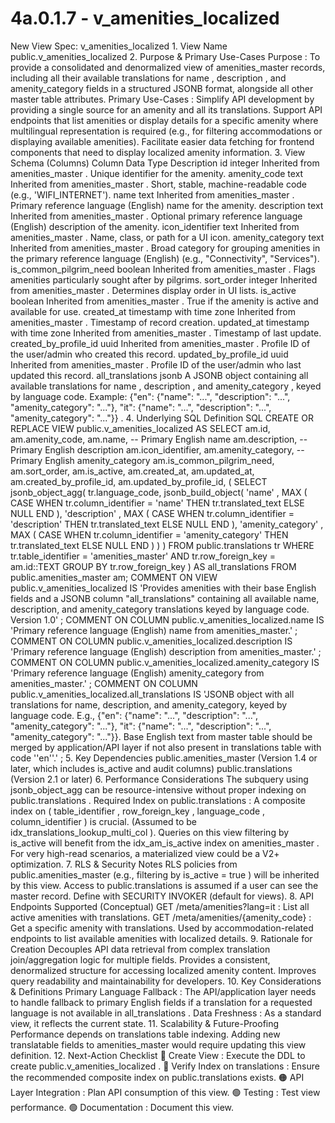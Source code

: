 # 4a.0.1.7 - v_amenities_localized

  New View Spec: v_amenities_localized 1. View Name public.v_amenities_localized 
2. Purpose & Primary Use-Cases Purpose : To provide a consolidated and 
denormalized view of amenities_master records, including all their available 
translations for name , description , and amenity_category fields in a 
structured JSONB format, alongside all other master table attributes. Primary 
Use-Cases : Simplify API development by providing a single source for an 
amenity and all its translations. Support API endpoints that list amenities or 
display details for a specific amenity where multilingual representation is 
required (e.g., for filtering accommodations or displaying available 
amenities). Facilitate easier data fetching for frontend components that need 
to display localized amenity information. 3. View Schema (Columns) Column Data 
Type Description id integer Inherited from amenities_master . Unique identifier 
for the amenity. amenity_code text Inherited from amenities_master . Short, 
stable, machine-readable code (e.g., 'WIFI_INTERNET'). name text Inherited from 
amenities_master . Primary reference language (English) name for the amenity. 
description text Inherited from amenities_master . Optional primary reference 
language (English) description of the amenity. icon_identifier text Inherited 
from amenities_master . Name, class, or path for a UI icon. amenity_category 
text Inherited from amenities_master . Broad category for grouping amenities in 
the primary reference language (English) (e.g., "Connectivity", "Services"). 
is_common_pilgrim_need boolean Inherited from amenities_master . Flags 
amenities particularly sought after by pilgrims. sort_order integer Inherited 
from amenities_master . Determines display order in UI lists. is_active boolean 
Inherited from amenities_master . True if the amenity is active and available 
for use. created_at timestamp with time zone Inherited from amenities_master . 
Timestamp of record creation. updated_at timestamp with time zone Inherited 
from amenities_master . Timestamp of last update. created_by_profile_id uuid 
Inherited from amenities_master . Profile ID of the user/admin who created this 
record. updated_by_profile_id uuid Inherited from amenities_master . Profile ID 
of the user/admin who last updated this record. all_translations jsonb A JSONB 
object containing all available translations for name , description , and 
amenity_category , keyed by language code. Example: {"en": {"name": "...", 
"description": "...", "amenity_category": "..."}, "it": {"name": "...", 
"description": "...", "amenity_category": "..."}} . 4. Underlying SQL 
Definition SQL CREATE OR REPLACE VIEW public.v_amenities_localized AS SELECT 
am.id, am.amenity_code, am.name, -- Primary English name am.description, -- 
Primary English description am.icon_identifier, am.amenity_category, -- Primary 
English amenity_category am.is_common_pilgrim_need, am.sort_order, 
am.is_active, am.created_at, am.updated_at, am.created_by_profile_id, 
am.updated_by_profile_id, ( SELECT jsonb_object_agg( tr.language_code, 
jsonb_build_object( 'name' , MAX ( CASE WHEN tr.column_identifier = 'name' THEN 
tr.translated_text ELSE NULL END ), 'description' , MAX ( CASE WHEN 
tr.column_identifier = 'description' THEN tr.translated_text ELSE NULL END ), 
'amenity_category' , MAX ( CASE WHEN tr.column_identifier = 'amenity_category' 
THEN tr.translated_text ELSE NULL END ) ) ) FROM public.translations tr WHERE 
tr.table_identifier = 'amenities_master' AND tr.row_foreign_key = am.id::TEXT 
GROUP BY tr.row_foreign_key ) AS all_translations FROM public.amenities_master 
am; COMMENT ON VIEW public.v_amenities_localized IS 'Provides amenities with 
their base English fields and a JSONB column "all_translations" containing all 
available name, description, and amenity_category translations keyed by 
language code. Version 1.0' ; COMMENT ON COLUMN 
public.v_amenities_localized.name IS 'Primary reference language (English) name 
from amenities_master.' ; COMMENT ON COLUMN 
public.v_amenities_localized.description IS 'Primary reference language 
(English) description from amenities_master.' ; COMMENT ON COLUMN 
public.v_amenities_localized.amenity_category IS 'Primary reference language 
(English) amenity_category from amenities_master.' ; COMMENT ON COLUMN 
public.v_amenities_localized.all_translations IS 'JSONB object with all 
translations for name, description, and amenity_category, keyed by language 
code. E.g., {"en": {"name": "...", "description": "...", "amenity_category": 
"..."}, "it": {"name": "...", "description": "...", "amenity_category": 
"..."}}. Base English text from master table should be merged by 
application/API layer if not also present in translations table with code 
''en''.' ; 5. Key Dependencies public.amenities_master (Version 1.4 or later, 
which includes is_active and audit columns) public.translations (Version 2.1 or 
later) 6. Performance Considerations The subquery using jsonb_object_agg can be 
resource-intensive without proper indexing on public.translations . Required 
Index on public.translations : A composite index on ( table_identifier , 
row_foreign_key , language_code , column_identifier ) is crucial. (Assumed to 
be idx_translations_lookup_multi_col ). Queries on this view filtering by 
is_active will benefit from the idx_am_is_active index on amenities_master . 
For very high-read scenarios, a materialized view could be a V2+ optimization. 
7. RLS & Security Notes RLS policies from public.amenities_master (e.g., 
filtering by is_active = true ) will be inherited by this view. Access to 
public.translations is assumed if a user can see the master record. Define with 
SECURITY INVOKER (default for views). 8. API Endpoints Supported (Conceptual) 
GET /meta/amenities?lang=it : List all active amenities with translations. GET 
/meta/amenities/{amenity_code} : Get a specific amenity with translations. Used 
by accommodation-related endpoints to list available amenities with localized 
details. 9. Rationale for Creation Decouples API data retrieval from complex 
translation join/aggregation logic for multiple fields. Provides a consistent, 
denormalized structure for accessing localized amenity content. Improves query 
readability and maintainability for developers. 10. Key Considerations & 
Definitions Primary Language Fallback : The API/application layer needs to 
handle fallback to primary English fields if a translation for a requested 
language is not available in all_translations . Data Freshness : As a standard 
view, it reflects the current state. 11. Scalability & Future-Proofing 
Performance depends on translations table indexing. Adding new translatable 
fields to amenities_master would require updating this view definition. 12. 
Next-Action Checklist 🔴 Create View : Execute the DDL to create 
public.v_amenities_localized . 🔴 Verify Index on translations : Ensure the 
recommended composite index on public.translations exists. 🟠 API Layer 
Integration : Plan API consumption of this view. 🟢 Testing : Test view 
performance. 🟢 Documentation : Document this view. 
